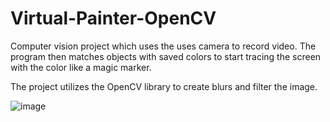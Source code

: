 # Virtual-Painter-OpenCV

Computer vision project which uses the uses camera to record video. 
The program then matches objects with saved colors to start tracing the screen with the color like a magic marker.

The project utilizes the OpenCV library to create blurs and filter the image.

![image](https://user-images.githubusercontent.com/45516727/117892763-4c938f00-b287-11eb-9e86-1c65115c8a0c.png)
